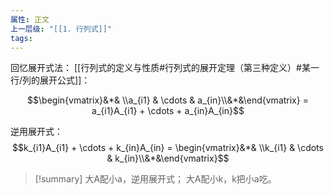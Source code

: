 ```yaml
---
属性: 正文
上一层级: "[[1. 行列式]]"
tags:
---
```


回忆展开式法： [[行列式的定义与性质#行列式的展开定理（第三种定义）#某一行/列的展开公式]]：

$$\begin{vmatrix}&*& \\a_{i1} & \cdots & a_{in}\\&*&\end{vmatrix} = a_{i1}A_{i1} + \cdots + a_{in}A_{in}$$

逆用展开式：
$$k_{i1}A_{i1} + \cdots + k_{in}A_{in} = \begin{vmatrix}&*& \\k_{i1} & \cdots & k_{in}\\&*&\end{vmatrix}$$

> [!summary] 
> 大A配小a，逆用展开式；
> 大A配小k，k把小a吃。